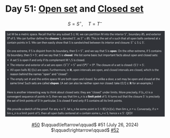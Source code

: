 # Day 51: [Open set](https://en.wikipedia.org/wiki/Open_set) and [Closed set](https://en.wikipedia.org/wiki/Closed_set)

$$S=S^\circ,\quad T=T^-$$

<picture><img alt="Day 51" src="0051.png"></picture>

<center><a href="0050.html">#50</a> $\qquad\leftarrow\qquad$ #51 (July 26, 2024) $\qquad\rightarrow\qquad$ <a href="0052.html">#52</a></center>